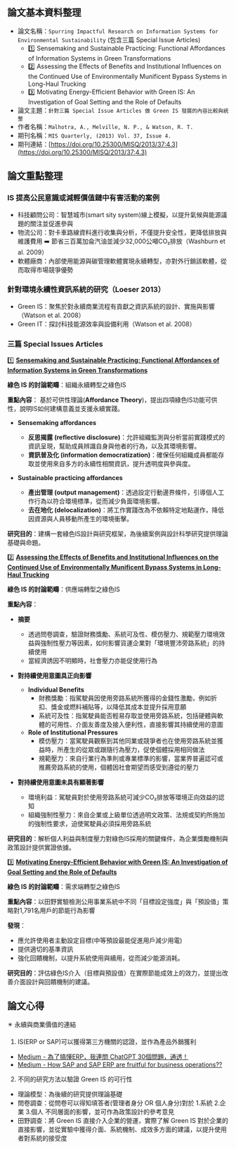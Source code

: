 ## 論文基本資料整理
- 論文名稱：`Spurring Impactful Research on Information Systems for Environmental Sustainability` (包含三篇 Special Issue Articles)
  - 1️⃣ Sensemaking and Sustainable Practicing: Functional Affordances of Information Systems in Green Transformations
  - 2️⃣ Assessing the Effects of Benefits and Institutional Influences on the Continued Use of Environmentally Munificent Bypass Systems in Long-Haul Trucking
  - 3️⃣ Motivating Energy-Efficient Behavior with Green IS: An Investigation of Goal Setting and the Role of Defaults
- 論文主題：`針對三篇 Special Issue Articles 做 Green IS 發展的內容比較與統整`
- 作者名稱：`Malhotra, A., Melville, N. P., & Watson, R. T.`
- 期刊名稱：`MIS Quarterly, (2013) Vol. 37, Issue 4.`
- 期刊連結：[https://doi.org/10.25300/MISQ/2013/37:4.3](https://doi.org/10.25300/MISQ/2013/37:4.3)

## 論文重點整理
### IS 提高公民意識或減輕價值鏈中有害活動的案例
- 科技顧問公司：智慧城市(smart sity system)線上模擬，以提升氣候與能源議題的關注並促進參與
- 物流公司：對卡車路線資料進行收集與分析，不僅提升安全性，更降低排放與維護費用 ➡️ 節省三百萬加侖汽油並減少32,000公噸CO₂排放（Washburn et al. 2009）
- 軟體廠商：內部使用能源與碳管理軟體實現永續轉型，亦對外行銷該軟體，從而取得市場競爭優勢

### 針對環境永續性資訊系統的研究（Loeser 2013）
- Green IS：聚焦於對永續商業流程有貢獻之資訊系統的設計、實施與影響（Watson et al. 2008）
- Green IT：探討科技能源效率與設備利用（Watson et al. 2008）

### 三篇 Special Issues Articles
1️⃣ [**Sensemaking and Sustainable Practicing: Functional Affordances of Information Systems in Green Transformations**](https://misq.umn.edu/sensemaking-and-sustainable-practicing-functional-affordances-of-information-systems-in-green-transformations.html)

**綠色 IS 的討論範疇**：組織永續轉型之綠色IS

**重點內容**：
基於可供性理論(**Affordance Theory**)，提出四項綠色IS功能可供性，說明IS如何建構意義並支援永續實踐。

- **Sensemaking affordances**
  - **反思揭露 (reflective disclosure)**：允許組織監測與分析當前實踐模式的資訊呈現，幫助成員辨識自身與他者的行為，以及其環境影響。
  - **資訊普及化 (information democratization)**：確保任何組織成員都能存取並使用來自多方的永續性相關資訊，提升透明度與參與度。

- **Sustainable practicing affordances**
  - **產出管理 (output management)**：透過設定行動邊界條件，引導個人工作行為以符合環境標準，從而減少負面環境影響。
  - **去在地化 (delocalization)**：將工作實踐改為不依賴特定地點運作，降低因資源與人員移動所產生的環境衝擊。

**研究目的**：建構一套綠色IS設計與研究框架，為後續案例與設計科學研究提供理論基礎與命題。

2️⃣ [**Assessing the Effects of Benefits and Institutional Influences on the Continued Use of Environmentally Munificent Bypass Systems in Long-Haul Trucking**](https://misq.umn.edu/assessing-the-effects-of-benefits-and-institutional-influences-on-the-continued-use-of-environmentally-munificent-bypass-sytems-in-long-haul-trucking.html)

**綠色 IS 的討論範疇**：供應端轉型之綠色IS

**重點內容**：
- **摘要**
  - 透過問卷調查，驗證財務獎勵、系統可及性、模仿壓力、規範壓力環境效益與強制性壓力等因素，如何影響貨運企業對「環境豐沛旁路系統」的持續使用
  - 當經濟誘因不明顯時，社會壓力亦能促使用行為

- **對持續使用意圖具正向影響**
  - **Individual Benefits** 
    - 財務獎勵：指駕駛員因使用旁路系統所獲得的金錢性激勵，例如折扣、獎金或燃料補貼等，以降低其成本並提升採用意願
    - 系統可及性：指駕駛員能否輕易存取並使用旁路系統，包括硬體與軟體的可用性、介面友善度及接入便利性，直接影響其持續使用的意圖 
  - **Role of Institutional Pressures**
    - 模仿壓力：當駕駛員觀察到其他同業或競爭者也在使用旁路系統並獲益時，所產生的從眾或跟隨行為壓力，促使個體採用相同做法
    - 規範壓力：來自行業行為準則或專業標準的影響，當業界普遍認可或推薦旁路系統的使用，個體因社會期望而感受到遵從的壓力
- **對持續使用意圖未具有顯著影響**
  - 環境利益：駕駛員對於使用旁路系統可減少CO₂排放等環境正向效益的認知
  - 組織強制性壓力：來自企業或上級單位透過明文政策、法規或契約所施加的強制性要求，迫使駕駛員必須採用旁路系統

**研究目的**：解析個人利益與制度壓力對綠色IS採用的關鍵條件，為企業獎勵機制與政策設計提供實證依據。

3️⃣ [**Motivating Energy-Efficient Behavior with Green IS: An Investigation of Goal Setting and the Role of Defaults**](https://misq.umn.edu/motivating-energy-efficient-behavior-with-green-is-an-investigation-of-goal-setting-and-the-role-of-defaults.html)

**綠色 IS 的討論範疇**：需求端轉型之綠色IS

**重點內容**：以田野實驗檢測公用事業系統中不同「目標設定強度」與「預設值」策略對1,791名用戶的節能行為影響

**發現**：
- 應允許使用者主動設定目標(中等預設最能促進用戶減少用電)
- 提供適切的基準資訊
- 強化回饋機制，以提升系統使用與續用，從而減少能源消耗。

**研究目的**：評估綠色IS介入（目標與預設值）在實際節能成效上的效力，並提出改善介面設計與回饋機制的建議。


## 論文心得
✴️ 永續與商業價值的連結
1. IS(ERP or SAP)可以獲得第三方機關的認證，並作為產品外銷獲利
- [Medium - 為了搞懂ERP，我連問 ChatGPT 30個問題，通透！](https://communeit.medium.com/為了搞懂erp-我連問-chatgpt-30個問題-通透-f4c450451ba6)
- [Medium - How SAP and SAP ERP are fruitful for business operations??](https://medium.com/@shailendriyadav93/how-sap-and-sap-erp-are-fruitful-for-business-operations-b15247652dd3)
2. 不同的研究方法以驗證 Green IS 的可行性
- 理論模型：為後續的研究提供理論基礎
- 問卷調查：從問卷可以得知填答者(管理者身分 OR 個人身分)對於 1.系統 2.企業 3.個人 不同層面的影響，並可作為政策設計的參考意見
- 田野調查：將 Green IS 直接介入企業的營運，實際了解 Green IS 對於企業的直接影響，並從實驗中獲得介面、系統機制、成效多方面的建議，以提升使用者對系統的接受度



